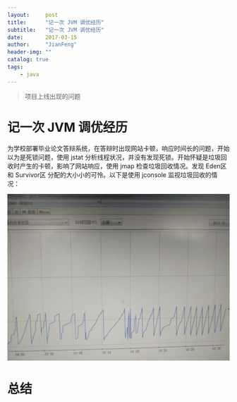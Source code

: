 ```yaml
---
layout:     post
title:      "记一次 JVM 调优经历"
subtitle:   "记一次 JVM 调优经历"
date:       2017-03-15
author:     "JianFeng"
header-img: ""
catalog: true
tags:
    - java
---
```


> 项目上线出现的问题

# 记一次 JVM 调优经历

为学校部署毕业论文答辩系统，在答辩时出现网站卡顿，响应时间长的问题，开始以为是死锁问题，使用 jstat 分析线程状况，并没有发现死锁。开始怀疑是垃圾回收时产生的卡顿，影响了网站响应，使用 jmap 检查垃圾回收情况。发现 Eden区 和 Survivor区 分配的大小小的可怜。以下是使用 jconsole 监视垃圾回收的情况：

![img](/img/blog/jvm01.jpg)

# 总结
